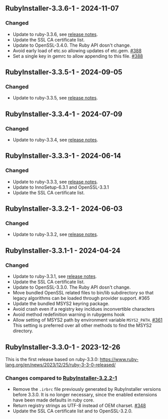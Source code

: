 ## RubyInstaller-3.3.6-1 - 2024-11-07

### Changed
- Update to ruby-3.3.6, see [release notes](https://www.ruby-lang.org/en/news/2024/11/05/ruby-3-3-6-released/).
- Update the SSL CA certificate list.
- Update to OpenSSL-3.4.0. The Ruby API dosn't change.
- Avoid early load of etc.so allowing updates of etc.gem. [#388](https://github.com/oneclick/rubyinstaller2/issues/388)
- Set a single key in gemrc to allow appending to this file. [#388](https://github.com/oneclick/rubyinstaller2/issues/388#issuecomment-2348393612)


## RubyInstaller-3.3.5-1 - 2024-09-05

### Changed
- Update to ruby-3.3.5, see [release notes](https://www.ruby-lang.org/en/news/2024/09/03/3-3-5-released/).


## RubyInstaller-3.3.4-1 - 2024-07-09

### Changed
- Update to ruby-3.3.4, see [release notes](https://www.ruby-lang.org/en/news/2024/07/09/ruby-3-3-4-released/).


## RubyInstaller-3.3.3-1 - 2024-06-14

### Changed
- Update to ruby-3.3.3, see [release notes](https://www.ruby-lang.org/en/news/2024/06/12/ruby-3-3-3-released/).
- Update to InnoSetup-6.3.1 and OpenSSL-3.3.1
- Update the SSL CA certificate list.


## RubyInstaller-3.3.2-1 - 2024-06-03

### Changed
- Update to ruby-3.3.2, see [release notes](https://www.ruby-lang.org/en/news/2024/05/30/ruby-3-3-2-released/).


## RubyInstaller-3.3.1-1 - 2024-04-24

### Changed
- Update to ruby-3.3.1, see [release notes](https://www.ruby-lang.org/en/news/2024/04/23/ruby-3-3-1-released/).
- Update the SSL CA certificate list.
- Update to OpenSSL-3.3.0. The Ruby API dosn't change.
- Move bundled OpenSSL related files to bin/lib subdirectory so that legacy algorithms can be loaded through provider support. #365
- Update the bundled MSYS2 keyring package.
- Avoid crash even if a registry key incldues inconvertible characters
- Avoid method redefinition warning in rubygems hook
- Allow setting of MSYS2 path by environment variable `MSYS2_PATH`. [#361](https://github.com/oneclick/rubyinstaller2/issues/361)
  This setting is preferred over all other methods to find the MSYS2 directory.


## RubyInstaller-3.3.0-1 - 2023-12-26

This is the first release based on ruby-3.3.0: https://www.ruby-lang.org/en/news/2023/12/25/ruby-3-3-0-released/

### Changes compared to [RubyInstaller-3.2.2-1](CHANGELOG-3.2.md#rubyinstaller-322-1---2023-04-01)

- Remove the `.irbrc` file previously generated by RubyInstaller versions before 3.3.0.
  It is no longer necessary, since the enabled extensions have been made defaults in ruby core.
- Return registry strings as UTF-8 instead of OEM charset. [#348](https://github.com/oneclick/rubyinstaller2/issues/348)
- Update the SSL CA certificate list and to OpenSSL-3.2.0.
